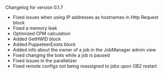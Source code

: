 Changelog for version 0.1.7

- Fixed issues when using IP addresses as hostnames in Http Request block
- Fixed a memory leak
- Optimized CPM calculation
- Added GetHWID block
- Added PuppeteerExists block
- Added info about the owner of a job in the JobManager admin view
- Fixed changing the bots while a job is paused
- Fixed issues in the parallelizer
- Fixed remote configs not being reassigned to jobs upon OB2 restart